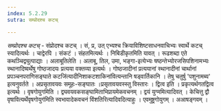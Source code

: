 ```yaml
---
index: 5.2.29
sutra: सम्प्रोदश्च कटच्

---
```

_सम्प्रोदश्च कटच्_ - संप्रोदश्च कटच् । सं, प्र, उत् एभ्यश्च क्रियाविशिष्टसाधनवाचिभ्यः स्वार्थे कटच् स्यादित्यर्थः । चाद्वेरपि । संकटं । संहतमित्यर्थः । निबिडीकृतमिति यावत् । रूढशब्दा एते कथञ्चिद्व्युत्पाद्याः । अलाबूतिलेति । अलाबू, तिल, उमा, भङ्गा-इत्येभ्यः षष्ठन्तेभ्योरजसिपशिनामभ्यः स्थानादिष्वर्थेषु गोष्ठजादयः प्रत्यया वक्तव्या इत्यर्थः । गोष्ठजादीनां प्रत्ययानां स्थानादीनां चार्थानां प्रपञ्चनपराणिसङ्घाते कटजि॑त्यादीनिशाकटशाकिना॑वित्यन्तानि षड्वार्तिकानि । तेषु चतुर्षु 'पशुनामब्य' इत्यनुवर्तते । अप्रसृतावयवः समूहः-सङ्घातः ।प्रसृतावयवस्स्तु विस्तारः । द्वित्व इति । प्रकृत्यर्थगतद्वित्व इत्यर्थः । वृषगोयुगमिति । द्व्यवयवकसङ्घामिताभिप्रायमेकवचनम् । द्वयं युग्ममित्यादिवत् । केचित्तु द्वौ वृषावित्यर्थेवृषगोयुग॑मिति स्वभावादेकवचनं विंशतिरित्यादिवदित्याहुः । एवमुष्ट्रगोयुगम् । अआषङ्गवम् । 